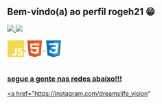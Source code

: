 ## Bem-vindo(a) ao perfil rogeh21 😁
 
   <a href="https://github.com/rogeh21">
   <img height="180em" src="https://github-readme-stats.vercel.app/api?username=rogeh21&show_icons=true&theme=neon&include_all_commits=true&count_private=true"/>
   <img height="180em" src="https://github-readme-stats.vercel.app/api/top-langs/?username=rogeh21&layout=compact&langs_count=6&theme=tokyonight"/></div>
    
           
          
<div style="display: inline_block"><br>
  <img align="center" alt="Js" midnight-purple="30" width="40" src="https://raw.githubusercontent.com/devicons/devicon/master/icons/javascript/javascript-plain.svg">
  <img align="center" alt="HTML" midnight-purplet="30" width="40" src="https://raw.githubusercontent.com/devicons/devicon/master/icons/html5/html5-original.svg">
  <img align="center" alt="CSS" midnight-purple="30" width="40" src="https://raw.githubusercontent.com/devicons/devicon/master/icons/css3/css3-original.svg">
</div>
 
<br>
 
### segue a gente nas redes abaixo!!!
 
<div> 
  
  <a href="https://instagram.com/dreamslife_vision"
 

           
 
     
